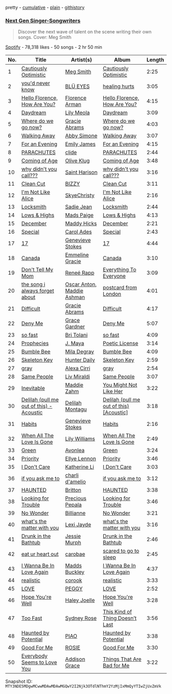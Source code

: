 pretty - [cumulative](/playlists/cumulative/37i9dQZF1DXdbTERrLjYkP.md) - [plain](/playlists/plain/37i9dQZF1DXdbTERrLjYkP) - [githistory](https://github.githistory.xyz/mackorone/spotify-playlist-archive/blob/main/playlists/plain/37i9dQZF1DXdbTERrLjYkP)

### [Next Gen Singer\-Songwriters](https://open.spotify.com/playlist/37i9dQZF1DXdbTERrLjYkP)

> Discover the next wave of talent on the scene writing their own songs\. Cover: Meg Smith

[Spotify](https://open.spotify.com/user/spotify) - 78,318 likes - 50 songs - 2 hr 50 min

| No. | Title | Artist(s) | Album | Length |
|---|---|---|---|---|
| 1 | [Cautiously Optimistic](https://open.spotify.com/track/5DnCw5nWO9DnDIAhn96gx2) | [Meg Smith](https://open.spotify.com/artist/4MfdeUAPPDpi4xdc1jvnwg) | [Cautiously Optimistic](https://open.spotify.com/album/1YZQRY1Xu5FJZ6kaxaZXsD) | 2:25 |
| 2 | [you'd never know](https://open.spotify.com/track/3Ujbw4fK37Nx8XOSJkWa0e) | [BLÜ EYES](https://open.spotify.com/artist/2gI1WfmpFmmgSRojy4Jup2) | [healing hurts](https://open.spotify.com/album/13rqxRH5ApKKWc7kndvUOl) | 3:05 |
| 3 | [Hello Florence, How Are You?](https://open.spotify.com/track/0WII8HWOY0oYYpVNscWPDo) | [Florence Arman](https://open.spotify.com/artist/2OTqocUdUt52tEuCd1sJ15) | [Hello Florence, How Are You?](https://open.spotify.com/album/3GVON6N4X0E395w9Ai1cbc) | 4:15 |
| 4 | [Daydream](https://open.spotify.com/track/7CFPVdKn4FFkIm7rZYhNZQ) | [Lily Meola](https://open.spotify.com/artist/5WC6EbIrTO76x30w5LtzS6) | [Daydream](https://open.spotify.com/album/7N2QQisOFbQ0rWHDwIKd8O) | 3:09 |
| 5 | [Where do we go now?](https://open.spotify.com/track/4bYwK4mvWubnAkCextxH2d) | [Gracie Abrams](https://open.spotify.com/artist/4tuJ0bMpJh08umKkEXKUI5) | [Where do we go now?](https://open.spotify.com/album/4ygkwRaKsCul6Hi0YBck0T) | 4:03 |
| 6 | [Walking Away](https://open.spotify.com/track/6GF5a1ZWg9fsw6jRrpC4f7) | [Abby Simone](https://open.spotify.com/artist/1OtlDAlLQBcV1FpHZJNJAN) | [Walking Away](https://open.spotify.com/album/0JTw9uMWhOFPMR84gM2LJ2) | 3:07 |
| 7 | [For an Evening](https://open.spotify.com/track/2ry3JuCKfudzLz0TUeQPgp) | [Emily James](https://open.spotify.com/artist/7FxEy78P0oIVEVxdaL9npy) | [For an Evening](https://open.spotify.com/album/0auzW0Fo22oIXe48MAnZsW) | 4:15 |
| 8 | [PARACHUTES](https://open.spotify.com/track/0yOZMyoTHgQhzYKJDVPWbA) | [clide](https://open.spotify.com/artist/5BmVxdltuGK9CqZVaiUEKy) | [PARACHUTES](https://open.spotify.com/album/5tPWEKJCUzH2sDV52i3Qcc) | 2:44 |
| 9 | [Coming of Age](https://open.spotify.com/track/7cy8bN353JaUkc6qeTRg6B) | [Olive Klug](https://open.spotify.com/artist/3SEtmo8E5DJVuGddKYqeiU) | [Coming of Age](https://open.spotify.com/album/1QduDQX8LXLJVTqvrFfbSf) | 3:48 |
| 10 | [why didn't you call???](https://open.spotify.com/track/07c4PaAD3aPavDfZxeHZoY) | [Saint Harison](https://open.spotify.com/artist/16AILHA3N2C3ngRuR2FdfH) | [why didn't you call???](https://open.spotify.com/album/5FeMSqLDKegFzCBoQxhZlK) | 3:16 |
| 11 | [Clean Cut](https://open.spotify.com/track/2M6MKfoKhOgIvkrg9NLbNT) | [BIZZY](https://open.spotify.com/artist/4cWyHZZF6764fNSMnEkYdk) | [Clean Cut](https://open.spotify.com/album/0M2aQZBpqbnfi2M48AJpq1) | 3:11 |
| 12 | [I'm Not Like Alice](https://open.spotify.com/track/1AeBPeEi4QbvDLPx3iosv5) | [SkyeChristy](https://open.spotify.com/artist/1gs7KrnlCg03ctwSwLuLND) | [I'm Not Like Alice](https://open.spotify.com/album/26U9UPoJU8Dcng6KqKKjmL) | 2:16 |
| 13 | [Locksmith](https://open.spotify.com/track/4HcARAxzsbIB3MqiEkejM6) | [Sadie Jean](https://open.spotify.com/artist/0sMAHzxguan2KpnKFZPW2d) | [Locksmith](https://open.spotify.com/album/1XsMFyyPhYodMoE8V0SMkl) | 2:44 |
| 14 | [Lows & Highs](https://open.spotify.com/track/10s2OqqwGxHcSXKX8vmJUD) | [Mads Paige](https://open.spotify.com/artist/6P0cx3UK8CnP3No3YgEld3) | [Lows & Highs](https://open.spotify.com/album/7k6ffTtKIlWAJYxYhC54p4) | 4:13 |
| 15 | [December](https://open.spotify.com/track/5auXfNefGlbDshn2LRddWx) | [Maddy Hicks](https://open.spotify.com/artist/0wKl6457qdsk7WxnqOeeFJ) | [December](https://open.spotify.com/album/2fFk1GSqpz5w34ffUWShRN) | 2:21 |
| 16 | [Special](https://open.spotify.com/track/1mBR4OepAtxwfLwokFhWKC) | [Carol Ades](https://open.spotify.com/artist/3WuoKYR1zeLGxR29c53Vdr) | [Special](https://open.spotify.com/album/6Gu8z975FwatmYxpXNG1hh) | 2:43 |
| 17 | [17](https://open.spotify.com/track/0r4AwFCo5DTicUK7WpCo4f) | [Genevieve Stokes](https://open.spotify.com/artist/2uaMjmR0IE0K3oKTQrNZVQ) | [17](https://open.spotify.com/album/5rs7aEqIPHIfOCTznBzmFM) | 4:44 |
| 18 | [Canada](https://open.spotify.com/track/7z5riBToXE2PBrdiAxQMdX) | [Emmeline Gracie](https://open.spotify.com/artist/19DUsD728zdjGRvEtRXy6J) | [Canada](https://open.spotify.com/album/0zcyks6yhT0hcLkq0bejgV) | 3:10 |
| 19 | [Don't Tell My Mom](https://open.spotify.com/track/1Ip2m42GTwiaG20hW7dtuZ) | [Reneé Rapp](https://open.spotify.com/artist/2hUYKu1x0UZQXvzCmggvSn) | [Everything To Everyone](https://open.spotify.com/album/4Kk5hoolfW8UN6cTSo5fXJ) | 3:09 |
| 20 | [the song i always forget about](https://open.spotify.com/track/7i8xSbqSYwSsmMezkeVwCo) | [Oscar Anton](https://open.spotify.com/artist/1g3dAnqp218LiNN9ng5dIh), [Maddie Ashman](https://open.spotify.com/artist/0kUfq7dUYNktJeT3OgFhtO) | [postcard from London](https://open.spotify.com/album/5gAu1hk4w44KokDujZmvKU) | 4:01 |
| 21 | [Difficult](https://open.spotify.com/track/3JiaA3hvuKu4Fjf6AWwVMX) | [Gracie Abrams](https://open.spotify.com/artist/4tuJ0bMpJh08umKkEXKUI5) | [Difficult](https://open.spotify.com/album/5ut6gnxZsNlq5ZjiW06Ht8) | 4:17 |
| 22 | [Deny Me](https://open.spotify.com/track/3PYMrsmgHQfLmXeqeEhY0k) | [Grace Gardner](https://open.spotify.com/artist/3yRBlQnEPNnucMU0lAaxCt) | [Deny Me](https://open.spotify.com/album/4603uGOYACGfWZho5limbs) | 5:07 |
| 23 | [so fast](https://open.spotify.com/track/2fcixmEODeToeEAVE5ct3f) | [Bri Tolani](https://open.spotify.com/artist/1n3vQMwMRpRdCo5zq8huw0) | [so fast](https://open.spotify.com/album/6djywrn8aN9dvRVS1uz8TH) | 4:09 |
| 24 | [Prophecies](https://open.spotify.com/track/4Et7m1pazErkSegnrBNXkF) | [J\. Maya](https://open.spotify.com/artist/6uFYqDeLIwfURuF1yxVqJU) | [Poetic License](https://open.spotify.com/album/7G2Dh8OsAMclQAWIShyb7v) | 3:14 |
| 25 | [Bumble Bee](https://open.spotify.com/track/4GcMviwgxuwqGW552BSqoq) | [Mila Degray](https://open.spotify.com/artist/2xEm2V0agYeSKR0xBLzMxu) | [Bumble Bee](https://open.spotify.com/album/1I2v5RJtr4Tt6yA7I1U1Rl) | 4:09 |
| 26 | [Skeleton Key](https://open.spotify.com/track/3cUcHmvK9cYmOzJsa6BjXu) | [Hunter Daily](https://open.spotify.com/artist/5t5Fbw7cQgZyJnyJhmanlW) | [Skeleton Key](https://open.spotify.com/album/2M6ggaZ4w9Qnuu7VW5rF3q) | 2:59 |
| 27 | [gray](https://open.spotify.com/track/0zGBgmHIxDT7nxt7w4hxOE) | [Alexa Cirri](https://open.spotify.com/artist/0jitaHotzcSiJNkm4amOOr) | [gray](https://open.spotify.com/album/5wfZA3LL0GrFgjmfqjDWPE) | 2:54 |
| 28 | [Same People](https://open.spotify.com/track/3EOEvnYl2v0E899Ov9j0gE) | [Liv Miraldi](https://open.spotify.com/artist/3kqX5Myzg59lBJTPZmJTzY) | [Same People](https://open.spotify.com/album/4oMlqE0MvhO3yYFHqIvDv6) | 3:07 |
| 29 | [Inevitable](https://open.spotify.com/track/4HFPqbaVJIc0uTB1QhCY8z) | [Maddie Zahm](https://open.spotify.com/artist/5dtPlx7yKOo7KdZGyrfFIq) | [You Might Not Like Her](https://open.spotify.com/album/3HQwoxEe5p7RNoOagQ57q4) | 3:22 |
| 30 | [Delilah \(pull me out of this\) \- Acoustic](https://open.spotify.com/track/2cvxgzEDS9JJlSzchrUzxf) | [Delilah Montagu](https://open.spotify.com/artist/3WtrH1zNpzoPSz6XpwCh6y) | [Delilah \(pull me out of this\) \[Acoustic\]](https://open.spotify.com/album/2xI8iuRhLXiWTu7YE2N5gE) | 3:18 |
| 31 | [Habits](https://open.spotify.com/track/4UGvqm3e7UElrrriPtnhwz) | [Genevieve Stokes](https://open.spotify.com/artist/2uaMjmR0IE0K3oKTQrNZVQ) | [Habits](https://open.spotify.com/album/4KKuhABzFkGE9UAucodfUo) | 2:16 |
| 32 | [When All The Love Is Gone](https://open.spotify.com/track/5dfPvmSrPuhS8j7SKwCOC3) | [Lily Williams](https://open.spotify.com/artist/1f2q4venkA2pATVTmWhS6Z) | [When All The Love Is Gone](https://open.spotify.com/album/50tEgzs9IIHisH2Rd7gKhK) | 2:49 |
| 33 | [Green](https://open.spotify.com/track/1cNA86HqElqyeD2GMonlpl) | [Avonlea](https://open.spotify.com/artist/30Ddlk9YPm030og6lClMou) | [Green](https://open.spotify.com/album/2dCjM7gJaLq5hdihS9u1wx) | 3:24 |
| 34 | [Priority](https://open.spotify.com/track/3YS2XHzhnFyAEmfQbLIjaM) | [Ellye Lennon](https://open.spotify.com/artist/77rboyrzZ7IKcJWX1raGGM) | [Priority](https://open.spotify.com/album/7lEsXKTCD1OspayrdWKfgQ) | 3:46 |
| 35 | [I Don't Care](https://open.spotify.com/track/5N1LnQuqkyjnECcgnceJ8s) | [Katherine Li](https://open.spotify.com/artist/6C7CCNJVIGEla8AI1LuBxI) | [I Don't Care](https://open.spotify.com/album/7HKoDnOx3f2youZnMImKBi) | 3:03 |
| 36 | [if you ask me to](https://open.spotify.com/track/63XZMpI9z3Grrd5YH5sl5L) | [charli d'amelio](https://open.spotify.com/artist/7yURu3gRxmCReoYCg8m5M9) | [if you ask me to](https://open.spotify.com/album/4jF92ciZwl1apnJCvn3giR) | 3:12 |
| 37 | [HAUNTED](https://open.spotify.com/track/66mdyICh5dlCRwji650pcp) | [Britton](https://open.spotify.com/artist/2VjEhHV3KaZlYg2js0Mqr0) | [HAUNTED](https://open.spotify.com/album/7LIhIdxDpoVeEgFvYWhC0G) | 3:38 |
| 38 | [Looking for Trouble](https://open.spotify.com/track/67CCjpC8R4pWs2xaqkn3op) | [Precious Pepala](https://open.spotify.com/artist/2i6GoBzXmwxdD44bUM26M1) | [Looking for Trouble](https://open.spotify.com/album/1SXRmp8DSW8ewbGB1DRnAO) | 3:46 |
| 39 | [No Wonder](https://open.spotify.com/track/26E7c125wkzIcTSBdC8th3) | [Billianne](https://open.spotify.com/artist/0MID3D49WKmEGfBINN0VJC) | [No Wonder](https://open.spotify.com/album/6RJuDAODnxAKIkXTxNhKHx) | 3:21 |
| 40 | [what's the matter with you](https://open.spotify.com/track/51ov0GSQflAdL1IRga0zSF) | [Lexi Jayde](https://open.spotify.com/artist/69761NObDw2KwmmFgZmxzC) | [what's the matter with you](https://open.spotify.com/album/30rzHPzFWkagAe2AiPKOBY) | 3:16 |
| 41 | [Drunk in the Bathtub](https://open.spotify.com/track/1EFfOdupn1DbhX9WLP5efs) | [Jessie Murph](https://open.spotify.com/artist/2yLzlEFtIS0Q9UkyBZdQA7) | [Drunk in the Bathtub](https://open.spotify.com/album/7sbfuEc5X1TwieMFPRXn6t) | 2:46 |
| 42 | [eat ur heart out](https://open.spotify.com/track/53QT3zKgxfkMPyJ6rUjwLz) | [carobae](https://open.spotify.com/artist/2HysMkOtaumKooHYAlE7wd) | [scared to go to sleep](https://open.spotify.com/album/4QKam9OIXo9igvbnq5r5O2) | 2:45 |
| 43 | [I Wanna Be In Love Again](https://open.spotify.com/track/3SoskoFsarFxM4xiGN2VvQ) | [Madds Buckley](https://open.spotify.com/artist/4BLdbgVNetzII3ggCMsNtq) | [I Wanna Be In Love Again](https://open.spotify.com/album/0jiEtrM5SHUJ2lAqDBlgdY) | 4:37 |
| 44 | [realistic](https://open.spotify.com/track/4jSQEWDlHLrYEs8iDPb7qc) | [corook](https://open.spotify.com/artist/1rNVlQNJSIESCd5mixdqMt) | [realistic](https://open.spotify.com/album/6AT3vx5geFUXbuo89ZJcfW) | 3:33 |
| 45 | [LOVE](https://open.spotify.com/track/5bDO9izGDQj7bdaSgxEBGQ) | [PEGGY](https://open.spotify.com/artist/1E6ADXoD9nUhFEwKgwjEdh) | [LOVE](https://open.spotify.com/album/6JumRmPGOfqn16ilEmi9Ht) | 2:52 |
| 46 | [Hope You're Well](https://open.spotify.com/track/6EyNnSOJY4KgAU1cxqQDO8) | [Haley Joelle](https://open.spotify.com/artist/4pZOG8ump4odtJJA4Cy7S8) | [Hope You're Well](https://open.spotify.com/album/4Cp8eaPfgMH2VAyZrCznkZ) | 3:28 |
| 47 | [Too Fast](https://open.spotify.com/track/3d4PNHZ9nOuZzfvRrRaIWI) | [Sydney Rose](https://open.spotify.com/artist/5vx4pDmiFDyKMhuOIgpiRv) | [This Kind of Thing Doesn’t Last](https://open.spotify.com/album/0Dfe6jHESwMI9ldlb7ENn0) | 3:56 |
| 48 | [Haunted by Potential](https://open.spotify.com/track/4gnDGcNhLlQUEWIw76RnRc) | [PIAO](https://open.spotify.com/artist/3WRVVRVjdDenvXlJgs2WXb) | [Haunted by Potential](https://open.spotify.com/album/34x7VUFi3qHl9NewJ8Sxe2) | 3:38 |
| 49 | [Good For Me](https://open.spotify.com/track/0Yf0jgTPenhgWIYgbOh4EL) | [ROSIE](https://open.spotify.com/artist/2bp65KnFOIsIosBoqPzvNL) | [Good For Me](https://open.spotify.com/album/3x7E0B0uw3dDz3XOKYdtoX) | 3:30 |
| 50 | [Everybody Seems to Love You](https://open.spotify.com/track/7glM6QKiCgb0w88hNf0USx) | [Addison Grace](https://open.spotify.com/artist/39EIRTZx1JjfeDLVdbj2ap) | [Things That Are Bad for Me](https://open.spotify.com/album/3MMxyF2JgR2pUD7qwvOnrg) | 3:22 |

Snapshot ID: `MTY3NDE5MDgwMCwwMDAwMDAwMGQwY2I2Njk3OTdlNThmY2YzMjIxMmQyYTIwZjUxZmVk`
